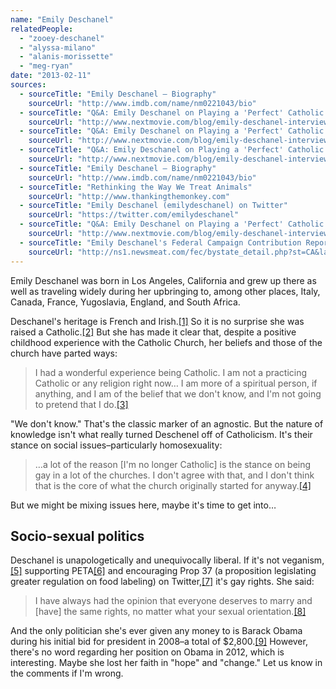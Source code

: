 ```yaml
---
name: "Emily Deschanel"
relatedPeople:
  - "zooey-deschanel"
  - "alyssa-milano"
  - "alanis-morissette"
  - "meg-ryan"
date: "2013-02-11"
sources:
  - sourceTitle: "Emily Deschanel – Biography"
    sourceUrl: "http://www.imdb.com/name/nm0221043/bio"
  - sourceTitle: "Q&A: Emily Deschanel on Playing a 'Perfect' Catholic Lesbian"
    sourceUrl: "http://www.nextmovie.com/blog/emily-deschanel-interview-the-perfect-family/"
  - sourceTitle: "Q&A: Emily Deschanel on Playing a 'Perfect' Catholic Lesbian"
    sourceUrl: "http://www.nextmovie.com/blog/emily-deschanel-interview-the-perfect-family/"
  - sourceTitle: "Q&A: Emily Deschanel on Playing a 'Perfect' Catholic Lesbian"
    sourceUrl: "http://www.nextmovie.com/blog/emily-deschanel-interview-the-perfect-family/"
  - sourceTitle: "Emily Deschanel – Biography"
    sourceUrl: "http://www.imdb.com/name/nm0221043/bio"
  - sourceTitle: "Rethinking the Way We Treat Animals"
    sourceUrl: "http://www.thankingthemonkey.com"
  - sourceTitle: "Emily Deschanel (emilydeschanel) on Twitter"
    sourceUrl: "https://twitter.com/emilydeschanel"
  - sourceTitle: "Q&A: Emily Deschanel on Playing a 'Perfect' Catholic Lesbian"
    sourceUrl: "http://www.nextmovie.com/blog/emily-deschanel-interview-the-perfect-family/"
  - sourceTitle: "Emily Deschanel's Federal Campaign Contribution Report"
    sourceUrl: "http://ns1.newsmeat.com/fec/bystate_detail.php?st=CA&last=Deschanel&first=Emily"
---
```


Emily Deschanel was born in Los Angeles, California and grew up there as well as traveling widely during her upbringing to, among other places, Italy, Canada, France, Yugoslavia, England, and South Africa.

Deschanel's heritage is French and Irish.<a class="source-citation" href="http://www.imdb.com/name/nm0221043/bio" title="Emily Deschanel – Biography">[1]</a> So it is no surprise she was raised a Catholic.<a class="source-citation" href="http://www.nextmovie.com/blog/emily-deschanel-interview-the-perfect-family/" title="Q&amp;A: Emily Deschanel on Playing a &apos;Perfect&apos; Catholic Lesbian">[2]</a> But she has made it clear that, despite a positive childhood experience with the Catholic Church, her beliefs and those of the church have parted ways:

>I had a wonderful experience being Catholic. I am not a practicing Catholic or any religion right now… I am more of a spiritual person, if anything, and I am of the belief that we don't know, and I'm not going to pretend that I do.<a class="source-citation" href="http://www.nextmovie.com/blog/emily-deschanel-interview-the-perfect-family/" title="Q&amp;A: Emily Deschanel on Playing a &apos;Perfect&apos; Catholic Lesbian">[3]</a>

"We don't know." That's the classic marker of an agnostic. But the nature of knowledge isn't what really turned Deschenel off of Catholicism. It's their stance on social issues–particularly homosexuality:

>…a lot of the reason [I'm no longer Catholic] is the stance on being gay in a lot of the churches. I don't agree with that, and I don't think that is the core of what the church originally started for anyway.<a class="source-citation" href="http://www.nextmovie.com/blog/emily-deschanel-interview-the-perfect-family/" title="Q&amp;A: Emily Deschanel on Playing a &apos;Perfect&apos; Catholic Lesbian">[4]</a>

But we might be mixing issues here, maybe it's time to get into…


## Socio-sexual politics

Deschanel is unapologetically and unequivocally liberal. If it's not veganism,<a class="source-citation" href="http://www.imdb.com/name/nm0221043/bio" title="Emily Deschanel – Biography">[5]</a> supporting PETA<a class="source-citation" href="http://www.thankingthemonkey.com" title="Rethinking the Way We Treat Animals">[6]</a> and encouraging Prop 37 (a proposition legislating greater regulation on food labeling) on Twitter,<a class="source-citation" href="https://twitter.com/emilydeschanel" title="Emily Deschanel (emilydeschanel) on Twitter">[7]</a> it's gay rights. She said:

>I have always had the opinion that everyone deserves to marry and [have] the same rights, no matter what your sexual orientation.<a class="source-citation" href="http://www.nextmovie.com/blog/emily-deschanel-interview-the-perfect-family/" title="Q&amp;A: Emily Deschanel on Playing a &apos;Perfect&apos; Catholic Lesbian">[8]</a>

And the only politician she's ever given any money to is Barack Obama during his initial bid for president in 2008–a total of $2,800.<a class="source-citation" href="http://ns1.newsmeat.com/fec/bystate_detail.php?st=CA&last=Deschanel&first=Emily" title="Emily Deschanel&apos;s Federal Campaign Contribution Report">[9]</a> However, there's no word regarding her position on Obama in 2012, which is interesting. Maybe she lost her faith in "hope" and "change." Let us know in the comments if I'm wrong.